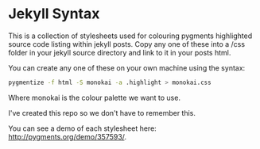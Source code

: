 # Jekyll Syntax

This is a collection of stylesheets used for colouring pygments highlighted source code listing within jekyll posts. Copy any one of these into a /css folder in your jekyll source directory and link to it in your posts html.

You can create any one of these on your own machine using the syntax:

```bash
pygmentize -f html -S monokai -a .highlight > monokai.css
```

Where monokai is the colour palette we want to use.

I've created this repo so we don't have to remember this.

You can see a demo of each stylesheet here: http://pygments.org/demo/357593/.